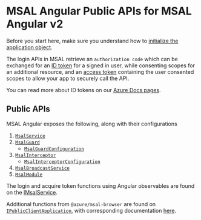 # MSAL Angular Public APIs for MSAL Angular v2

Before you start here, make sure you understand how to [initialize the application object](https://github.com/AzureAD/microsoft-authentication-library-for-js/blob/msal-angular-v2/lib/msal-angular/docs/v2-docs/initialization.md).

The login APIs in MSAL retrieve an `authorization code` which can be exchanged for an [ID token](https://docs.microsoft.com/azure/active-directory/develop/id-tokens) for a signed in user, while consenting scopes for an additional resource, and an [access token](https://docs.microsoft.com/azure/active-directory/develop/access-tokens) containing the user consented scopes to allow your app to securely call the API.

You can read more about ID tokens on our [Azure Docs pages](https://docs.microsoft.com/azure/active-directory/develop/id-tokens).

## Public APIs

MSAL Angular exposes the following, along with their configurations 
1. [`MsalService`](https://github.com/AzureAD/microsoft-authentication-library-for-js/blob/dev/lib/msal-angular/src/msal.service.ts/)
2. [`MsalGuard`](https://github.com/AzureAD/microsoft-authentication-library-for-js/blob/dev/lib/msal-angular/src/msal.guard.ts/)
    * [`MsalGuardConfiguration`](https://github.com/AzureAD/microsoft-authentication-library-for-js/blob/dev/lib/msal-angular/src/msal.guard.config.ts/)
3. [`MsalInterceptor`](https://github.com/AzureAD/microsoft-authentication-library-for-js/blob/dev/lib/msal-angular/src/msal.interceptor.ts/)
    * [`MsalInterceptorConfiguration`](https://github.com/AzureAD/microsoft-authentication-library-for-js/blob/dev/lib/msal-angular/src/msal.interceptor.config.ts/)
4. [`MsalBroadcastService`](https://github.com/AzureAD/microsoft-authentication-library-for-js/blob/dev/lib/msal-angular/src/msal.broadcast.service.ts/)
5. [`MsalModule`](https://github.com/AzureAD/microsoft-authentication-library-for-js/blob/dev/lib/msal-angular/src/msal.module.ts/)

The login and acquire token functions using Angular observables are found on the [IMsalService](https://github.com/AzureAD/microsoft-authentication-library-for-js/blob/dev/lib/msal-angular/src/IMsalService.ts/).

Additional functions from `@azure/msal-browser` are found on [`IPublicClientApplication`](https://github.com/AzureAD/microsoft-authentication-library-for-js/blob/dev/lib/msal-browser/src/app/IPublicClientApplication.ts), with corresponding documentation [here](https://github.com/AzureAD/microsoft-authentication-library-for-js/blob/dev/lib/msal-browser/docs/login-user.md).
